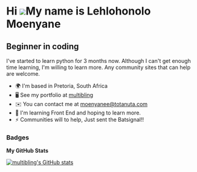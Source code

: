 Hi ![](https://user-images.githubusercontent.com/18350557/176309783-0785949b-9127-417c-8b55-ab5a4333674e.gif)My name is Lehlohonolo Moenyane
============================================================================================================================================

Beginner in coding
------------------

I've started to learn python for 3 months now. Although I can't get enough time learning, I'm willing to learn more. Any community sites that can help are welcome.

*   🌍  I'm based in Pretoria, South Africa
*   🖥️  See my portfolio at [multibling](http://github.com/multibling)
*   ✉️  You can contact me at [moenyanee@totanuta.com](mailto:moenyanee@totanuta.com)
*   🧠  I'm learning Front End and hoping to learn more.
*   ⚡  Communities will to help, Just sent the Batsignal!!


### Badges

<b>My GitHub Stats</b>

<a href="http://www.github.com/multibling"><img src="https://github-readme-stats.vercel.app/api?username=multibling&show_icons=true&hide=contribs&count_private=true&title_color=14b8a6&text_color=0f172a&icon_color=facc15&bg_color=713f12&hide_border=true&show_icons=true" alt="multibling's GitHub stats" /></a>

